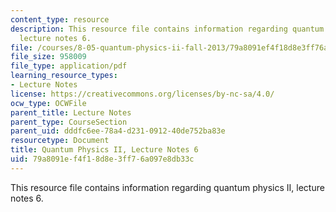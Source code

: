 ```yaml
---
content_type: resource
description: This resource file contains information regarding quantum physics II,
  lecture notes 6.
file: /courses/8-05-quantum-physics-ii-fall-2013/79a8091ef4f18d8e3ff76a097e8db33c_MIT8_05F13_Chap_06.pdf
file_size: 958009
file_type: application/pdf
learning_resource_types:
- Lecture Notes
license: https://creativecommons.org/licenses/by-nc-sa/4.0/
ocw_type: OCWFile
parent_title: Lecture Notes
parent_type: CourseSection
parent_uid: dddfc6ee-78a4-d231-0912-40de752ba83e
resourcetype: Document
title: Quantum Physics II, Lecture Notes 6
uid: 79a8091e-f4f1-8d8e-3ff7-6a097e8db33c
---
```

This resource file contains information regarding quantum physics II, lecture notes 6.